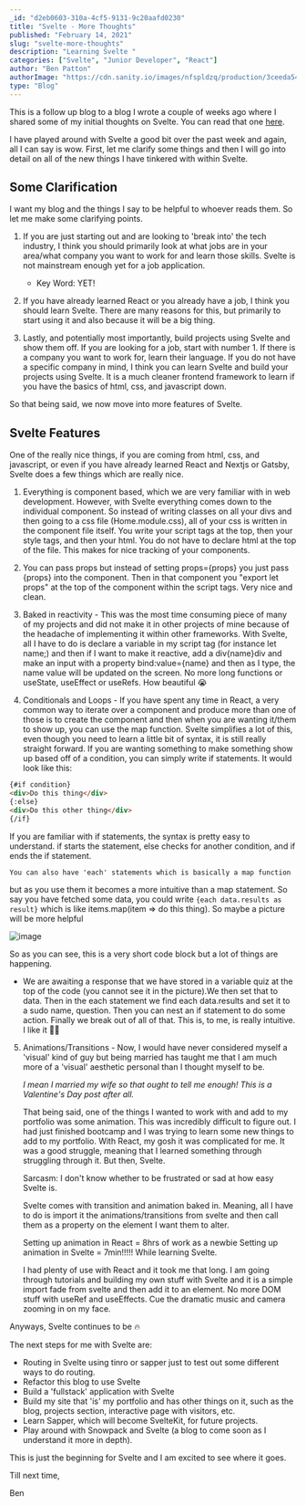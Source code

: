 ```yaml
---
_id: "d2eb0603-310a-4cf5-9131-9c20aafd0230"
title: "Svelte - More Thoughts"
published: "February 14, 2021"
slug: "svelte-more-thoughts"
description: "Learning Svelte "
categories: ["Svelte", "Junior Developer", "React"]
author: "Ben Patton"
authorImage: "https://cdn.sanity.io/images/nfspldzq/production/3ceeda54221c7c0614ecc51f955c7be39a1da34e-512x512.jpg"
type: "Blog"
---
```


This is a follow up blog to a blog I wrote a couple of weeks ago where I shared some of my initial thoughts on Svelte. You can read that one [here](https://benapatton.dev/writing/initial-svelte-thoughts).

I have played around with Svelte a good bit over the past week and again, all I can say is wow. First, let me clarify some things and then I will go into detail on all of the new things I have tinkered with within Svelte.

## Some Clarification

I want my blog and the things I say to be helpful to whoever reads them. So let me make some clarifying points.

1. If you are just starting out and are looking to 'break into' the tech industry, I think you should primarily look at what jobs are in your area/what company you want to work for and learn those skills. Svelte is not mainstream enough yet for a job application.

   - Key Word: YET!

2. If you have already learned React or you already have a job, I think you should learn Svelte. There are many reasons for this, but primarily to start using it and also because it will be a big thing.

3. Lastly, and potentially most importantly, build projects using Svelte and show them off. If you are looking for a job, start with number 1. If there is a company you want to work for, learn their language. If you do not have a specific company in mind, I think you can learn Svelte and build your projects using Svelte. It is a much cleaner frontend framework to learn if you have the basics of html, css, and javascript down.

So that being said, we now move into more features of Svelte.

## Svelte Features

One of the really nice things, if you are coming from html, css, and javascript, or even if you have already learned React and Nextjs or Gatsby, Svelte does a few things which are really nice.

1. Everything is component based, which we are very familiar with in web development. However, with Svelte everything comes down to the individual component. So instead of writing classes on all your divs and then going to a css file (Home.module.css), all of your css is written in the component file itself. You write your script tags at the top, then your style tags, and then your html. You do not have to declare html at the top of the file. This makes for nice tracking of your components.

2. You can pass props but instead of setting props={props} you just pass {props} into the component. Then in that component you "export let props" at the top of the component within the script tags. Very nice and clean.

3. Baked in reactivity - This was the most time consuming piece of many of my projects and did not make it in other projects of mine because of the headache of implementing it within other frameworks. With Svelte, all I have to do is declare a variable in my script tag (for instance let name;) and then if I want to make it reactive, add a div{name}div and make an input with a property bind:value={name} and then as I type, the name value will be updated on the screen. No more long functions or useState, useEffect or useRefs. How beautiful 😭

4. Conditionals and Loops - If you have spent any time in React, a very common way to iterate over a component and produce more than one of those is to create the component and then when you are wanting it/them to show up, you can use the map function. Svelte simplifies a lot of this, even though you need to learn a little bit of syntax, it is still really straight forward. If you are wanting something to make something show up based off of a condition, you can simply write if statements. It would look like this:

```html
{#if condition}
<div>Do this thing</div>
{:else}
<div>Do this other thing</div>
{/if}
```

If you are familiar with if statements, the syntax is pretty easy to understand. if starts the statement, else checks for another condition, and if ends the if statement.

    You can also have 'each' statements which is basically a map function

but as you use them it becomes a more intuitive than a map statement. So say you have fetched some data, you could write `{each data.results as result}` which is like items.map(item => do this thing). So maybe a picture will be more helpful

![image](https://cdn.sanity.io/images/nfspldzq/production/c4cd683fa4313d0b6a3cc110a4144206d11de155-1280x440.png?w=800)

So as you can see, this is a very short code block but a lot of things
are happening.

- We are awaiting a response that we have stored in a variable quiz at the top of the code (you cannot see it in the picture).We then set that to data. Then in the each statement we find each data.results and set it to a sudo name, question. Then you can nest an if statement to do some action. Finally we break out of all of that. This is, to me, is really intuitive. I like it 🤯🤓

5. Animations/Transitions - Now, I would have never considered myself a 'visual' kind of guy but being married has taught me that I am much more of a 'visual' aesthetic personal than I thought myself to be.

   _I mean I married my wife so that ought to tell me enough! This is a Valentine's Day post after all._

   That being said, one of the things I wanted to work with and add to my portfolio was some animation. This was incredibly difficult to figure out. I had just finished bootcamp and I was trying to learn some new things to add to my portfolio. With React, my gosh it was complicated for me. It was a good struggle, meaning that I learned something through struggling through it. But then, Svelte.

   Sarcasm: I don't know whether to be frustrated or sad at how easy Svelte is.

   Svelte comes with transition and animation baked in. Meaning, all I have to do is import it the animations/transitions from svelte and then call them as a property on the element I want them to alter.

   Setting up animation in React = 8hrs of work as a newbie
   Setting up animation in Svelte = 7min!!!!! While learning Svelte.

   I had plenty of use with React and it took me that long. I am going through tutorials and building my own stuff with Svelte and it is a simple import fade from svelte and then add it to an element. No more DOM stuff with useRef and useEffects. Cue the dramatic music and camera zooming in on my face.

Anyways, Svelte continues to be 🔥

The next steps for me with Svelte are:

- Routing in Svelte using tinro or sapper just to test out some different ways to do routing.
- Refactor this blog to use Svelte
- Build a 'fullstack' application with Svelte
- Build my site that 'is' my portfolio and has other things on it, such as the blog, projects section, interactive page with visitors, etc.
- Learn Sapper, which will become SvelteKit, for future projects.
- Play around with Snowpack and Svelte (a blog to come soon as I understand it more in depth).

This is just the beginning for Svelte and I am excited to see where it goes.

Till next time,

Ben
